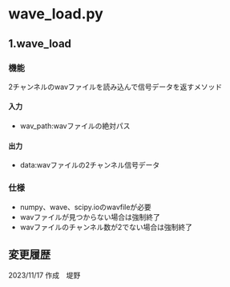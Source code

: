 # wave_load.py

## 1.wave_load

### 機能
2チャンネルのwavファイルを読み込んで信号データを返すメソッド

#### 入力
* wav_path:wavファイルの絶対パス
#### 出力
* data:wavファイルの2チャンネル信号データ

### 仕様
* numpy、wave、scipy.ioのwavfileが必要
* wavファイルが見つからない場合は強制終了
* wavファイルのチャンネル数が2でない場合は強制終了

## 変更履歴
2023/11/17 作成　堤野